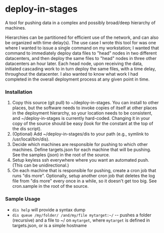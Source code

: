 # deploy-in-stages
A tool for pushing data in a complex and possibly broad/deep hierarchy of machines.

Hierarchies can be partitioned for efficient use of the network, and can also be organized with time delay(s). 
The use case I wrote this tool for was one where I wanted to issue a single command on my workstation; I wanted
that command to immediately deploy data files to "head" nodes in two different datacenters, and then deploy the
same files to "head" nodes in three other datacenters an hour later. Each head node, upon receiving the data,
initiated cascading work to in turn deploy the same files, with a time delay, throughout the datacenter. I also
wanted to know what work I had completed in the overall deployment process at any given point in time.

### Installation
1. Copy this source (git pull) to ~/deploy-in-stages. You can install to other places, but the software needs to invoke copies of itself at other places in the deployment hierarchy, so your location needs to be consistent, and ~/deploy-in-stages is currently hard-coded. Changing it in your copy of the source should be easy (look for the constant at the top of the dis script).
2. (Optional) Add ~/deploy-in-stages/dis to your path (e.g., symlink to /usr/local/bin/dis).
3. Decide which machines are responsible for pushing to which other machines. Define targets.json for each machine that will be pushing. See the samples (*json*) in the root of the source.
4. Setup keyless ssh everywhere where you want an automated push. (This can be unidirectional.)
5. On each machine that is responsible for pushing, create a cron job that runs "dis more". Optionally, setup another cron job that deletes the log file from "dis more" every once in a while, so it doesn't get too big. See cron.sample in the root of the source.

### Sample Usage
* `dis help` will provide a syntax dump
* `dis queue /my/folder/ /and/my/file mytarget:~/` -- pushes a folder (recursive) and a file to ~/ on `mytarget`, where `mytarget` is defined in targets.json, or is a simple hostname
